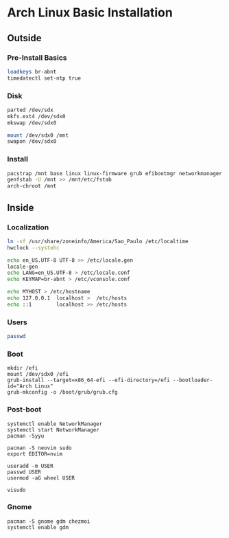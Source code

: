 Arch Linux Basic Installation
=============================

Outside
-------

### Pre-Install Basics
```bash 
loadkeys br-abnt
timedatectl set-ntp true
```
### Disk
```bash
parted /dev/sdx
mkfs.ext4 /dev/sdx0
mkswap /dev/sdx0

mount /dev/sdx0 /mnt
swapon /dev/sdx0
```

### Install
```bash
pacstrap /mnt base linux linux-firmware grub efibootmgr networkmanager
genfstab -U /mnt >> /mnt/etc/fstab
arch-chroot /mnt
```

Inside
------

### Localization
```bash
ln -sf /usr/share/zoneinfo/America/Sao_Paulo /etc/localtime
hwclock --systohc

echo en_US.UTF-8 UTF-8 >> /etc/locale.gen
locale-gen
echo LANG=en_US.UTF-8 > /etc/locale.conf
echo KEYMAP=br-abnt > /etc/vconsole.conf

echo MYHOST > /etc/hostname
echo 127.0.0.1	localhost >  /etc/hosts
echo ::1        localhost >> /etc/hosts

```

### Users
```bash
passwd
```

### Boot
```
mkdir /efi
mount /dev/sdx0 /efi
grub-install --target=x86_64-efi --efi-directory=/efi --bootloader-id="Arch Linux"
grub-mkconfig -o /boot/grub/grub.cfg
```

### Post-boot
```
systemctl enable NetworkManager
systemctl start NetworkManager
pacman -Syyu

pacman -S neovim sudo
export EDITOR=nvim

useradd -m USER
passwd USER
usermod -aG wheel USER

visudo

```

### Gnome
```
pacman -S gnome gdm chezmoi
systemctl enable gdm
```

